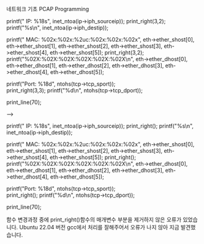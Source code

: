 네트워크 기초 PCAP Programming


  printf("  IP: %18s", inet_ntoa(ip->iph_sourceip));
  print_right(3,2);
  printf("%s\n", inet_ntoa(ip->iph_destip));
  
  printf(" MAC: %02x:%02x:%2uc:%02x:%02x:%02x", eth->ether_shost[0], eth->ether_shost[1], eth->ether_shost[2], eth->ether_shost[3], eth->ether_shost[4], eth->ether_shost[5]);
  print_right(3,2);
  printf("%02X:%02X:%02X:%02X:%02X:%02X\n", eth->ether_dhost[0], eth->ether_dhost[1], eth->ether_dhost[2], eth->ether_dhost[3], eth->ether_dhost[4], eth->ether_dhost[5]);
  
  printf("Port: %18d", ntohs(tcp->tcp_sport));  
  print_right(3,3);
  printf("%d\n", ntohs(tcp->tcp_dport));
  
  print_line(70);

  -->
  
  printf("  IP: %18s", inet_ntoa(ip->iph_sourceip));
  print_right();
  printf("%s\n", inet_ntoa(ip->iph_destip));
  
  printf(" MAC: %02x:%02x:%2uc:%02x:%02x:%02x", eth->ether_shost[0], eth->ether_shost[1], eth->ether_shost[2], eth->ether_shost[3], eth->ether_shost[4], eth->ether_shost[5]);
  print_right();
  printf("%02X:%02X:%02X:%02X:%02X:%02X\n", eth->ether_dhost[0], eth->ether_dhost[1], eth->ether_dhost[2], eth->ether_dhost[3], eth->ether_dhost[4], eth->ether_dhost[5]);
  
  printf("Port: %18d", ntohs(tcp->tcp_sport));  
  print_right();
  printf("%d\n", ntohs(tcp->tcp_dport));
  
  print_line(70);

  함수 변경과정 중에 print_right()함수의 매개변수 부분을 제거하지 않은 오류가 있었습니다. Ubuntu 22.04 버전 gcc에서 처리를 잘해주어서 오류가 나지 않아 지금 발견했습니다.
